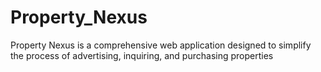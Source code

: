 # Property_Nexus
Property Nexus is a comprehensive web application designed to simplify the process of advertising, inquiring, and purchasing properties
